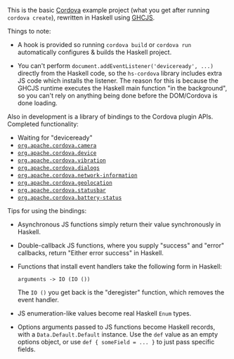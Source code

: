 This is the basic [Cordova] example project (what you get after running `cordova create`),
rewritten in Haskell using [GHCJS].

  [Cordova]: http://cordova.apache.org/
  [GHCJS]: https://github.com/ghcjs/ghcjs

Things to note:

  * A hook is provided so running `cordova build` or `cordova run` automatically configures & builds the Haskell project.

  * You can't perform `document.addEventListener('deviceready', ...)` directly from the Haskell code,
    so the `hs-cordova` library includes extra JS code which installs the listener.
    The reason for this is because the GHCJS runtime executes the Haskell main function "in the background",
    so you can't rely on anything being done before the DOM/Cordova is done loading.

Also in development is a library of bindings to the Cordova plugin APIs.
Completed functionality:

  * Waiting for "deviceready"
  * [`org.apache.cordova.camera`](http://plugins.cordova.io/#/package/org.apache.cordova.camera)
  * [`org.apache.cordova.device`](http://plugins.cordova.io/#/package/org.apache.cordova.device)
  * [`org.apache.cordova.vibration`](http://plugins.cordova.io/#/package/org.apache.cordova.vibration)
  * [`org.apache.cordova.dialogs`](http://plugins.cordova.io/#/package/org.apache.cordova.dialogs)
  * [`org.apache.cordova.network-information`](http://plugins.cordova.io/#/package/org.apache.cordova.network-information)
  * [`org.apache.cordova.geolocation`](http://plugins.cordova.io/#/package/org.apache.cordova.geolocation)
  * [`org.apache.cordova.statusbar`](http://plugins.cordova.io/#/package/org.apache.cordova.statusbar)
  * [`org.apache.cordova.battery-status`](http://plugins.cordova.io/#/package/org.apache.cordova.battery-status)

Tips for using the bindings:

  * Asynchronous JS functions simply return their value synchronously in Haskell.

  * Double-callback JS functions, where you supply "success" and "error" callbacks,
    return "Either error success" in Haskell.

  * Functions that install event handlers take the following form in Haskell:

        arguments -> IO (IO ())

    The `IO ()` you get back is the "deregister" function,
    which removes the event handler.

  * JS enumeration-like values become real Haskell `Enum` types.

  * Options arguments passed to JS functions become Haskell records,
    with a `Data.Default.Default` instance.
    Use the `def` value as an empty options object,
    or use `def { someField = ... }` to just pass specific fields.

